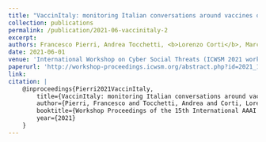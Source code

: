 ```yaml
---
title: "VaccinItaly: monitoring Italian conversations around vaccines on Twitter and Facebook"
collection: publications
permalink: /publication/2021-06-vaccinitaly-2
excerpt: 
authors: Francesco Pierri, Andrea Tocchetti, <b>Lorenzo Corti</b>, Marco Di Giovanni, Silvio Pavanetto, Marco Brambilla, Stefano Ceri
date: 2021-06-01
venue: 'International Workshop on Cyber Social Threats (ICWSM 2021 workshop)'
paperurl: 'http://workshop-proceedings.icwsm.org/abstract.php?id=2021_11'
link: 
citation: |
    @inproceedings{Pierri2021VaccinItaly,
        title={VaccinItaly: monitoring Italian conversations around vaccines on Twitter and Facebook},
        author={Pierri, Francesco and Tocchetti, Andrea and Corti, Lorenzo and Di Giovanni, Marco and Pavanetto, Silvio and Brambilla, Marco and Ceri, Stefano}
        booktitle={Workshop Proceedings of the 15th International AAAI Conference on Web and Social Media},
        year={2021}
    }
---
```

